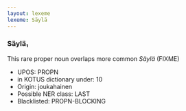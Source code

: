 ```yaml
---
layout: lexeme
lexeme: Säylä
---
```


###  Säylä₁

This rare proper noun overlaps more common *Säylä* (FIXME)
* UPOS:  PROPN
* in KOTUS dictionary under:  10
* Origin:  joukahainen
* Possible NER class:  LAST
* Blacklisted:  PROPN-BLOCKING

